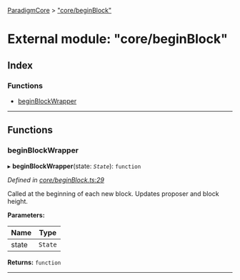 [ParadigmCore](../README.md) > ["core/beginBlock"](../modules/_core_beginblock_.md)

# External module: "core/beginBlock"

## Index

### Functions

* [beginBlockWrapper](_core_beginblock_.md#beginblockwrapper)

---

## Functions

<a id="beginblockwrapper"></a>

###  beginBlockWrapper

▸ **beginBlockWrapper**(state: *`State`*): `function`

*Defined in [core/beginBlock.ts:29](https://github.com/paradigmfoundation/paradigmcore/blob/a5bd142/src/core/beginBlock.ts#L29)*

Called at the beginning of each new block. Updates proposer and block height.

**Parameters:**

| Name | Type |
| ------ | ------ |
| state | `State` |

**Returns:** `function`

___

